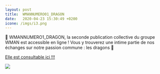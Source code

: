 ```yaml
---
layout: post
title:  WMANNUMERO01_DRAGON
date:   2020-04-23 15:30:49 +0200
icone: /imgs/i3.png
---
```

🐲 WMANNUMERO1_DRAGON, la seconde publication collective du groupe WMAN est accessible en ligne ! Vous y trouverez une intime partie de nos échanges sur notre passion commune : les dragons️ 🐉

[Elle est consultable ici !!!](https://www.calameo.com/books/002746359dca6de385ec4)

![]({{site.imgurl}}/dragonpubli.jpg)
